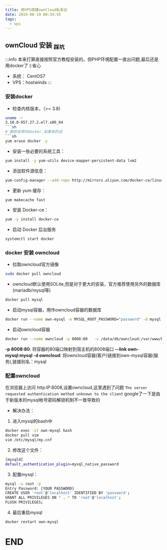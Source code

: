 ```yaml
---
title: 用VPS搭建ownCloud私有云
date: 2019-08-19 00:34:55
tags: 
  - vps
---
```

## ownCloud 安装 <sub>踩坑</sub>

:::info
本来打算直接按照官方教程安装的，但PHP环境配置一直出问题,最后还是用docker了 (:省心
- 系统： CentOS7
- VPS：hostwinds
:::

### 安装docker
* 检查内核版本，（>= 3.8)
```sh
uname -r
3.10.0-957.27.2.el7.x86_64
```sh
# 删除自带的docker,如果有的话
```sh
yum erase docker -y
```
* 安装一些必要的系统工具：
```sh
yum install -y yum-utils device-mapper-persistent-data lvm2
```
* 添加软件源信息：
```sh
yum-config-manager --add-repo http://mirrors.aliyun.com/docker-ce/linux/centos/docker-ce.repo
```
* 更新 yum 缓存：
```sh
yum makecache fast
```
* 安装 Docker-ce：
```sh
yum -y install docker-ce
```
* 启动 Docker 后台服务
```sh
systemctl start docker
```
### docker 安装 owncloud 
* 拉取owncloud官方镜像
```sh
sudo docker pull owncloud
```
* owncloud默认使用SOLite,但是对于更大的安装，官方推荐使用另外的数据库(mariadb/mysql等)
```sh
docker pull mysql
```
* 启动mysql容器，用作owncloud容器的数据库
```sh
docker run --name own-mysql -e MYSQL_ROOT_PASSWORD="password" -d mysql
```
* 启动owncloud容器
```sh
docker run --name owncloud -p 8008:80   -v /data/db/owncloud:/var/www/html/data --link own-mysql:mysql -d owncloud
```
**-p 8008:80**: 将容器的80端口映射到宿主机的8008端口
**--link own-mysql:mysql -d owncloud**: 将owncloud容器(客户)链接到own-mysql容器(服务),链接别名：mysql

### 配置owncloud
在浏览器上访问 http:IP:8008,设置owncloud,这里遇到了问题
`The server requested authentication method unknown to the client`
google了一下是由于新版本的mysql帐号密码解锁机制不一致导致的
* 解决办法：
1. 进入mysql的bash中
```sh
docker exec -it own-mysql bash
docker pull vim
vim /etc/mysql/my.cnf
```
2. 修改这个文件：
```sh
[mysqld]
default_authentication_plugin=mysql_native_password
```
3. 配置mysql：
```sh
mysql -u root -p
Entry Password: [YOUR PASSWORD]
CREATE USER 'root'@'localhost' IDENTIFIED BY 'password';
GRANT ALL PRIVILEGES ON * . * TO 'root'@'localhost';
FLUSH PRIVILEGES;
```
4. 最后重启mysql
```sh
docker restart own-mysql
```
# END
